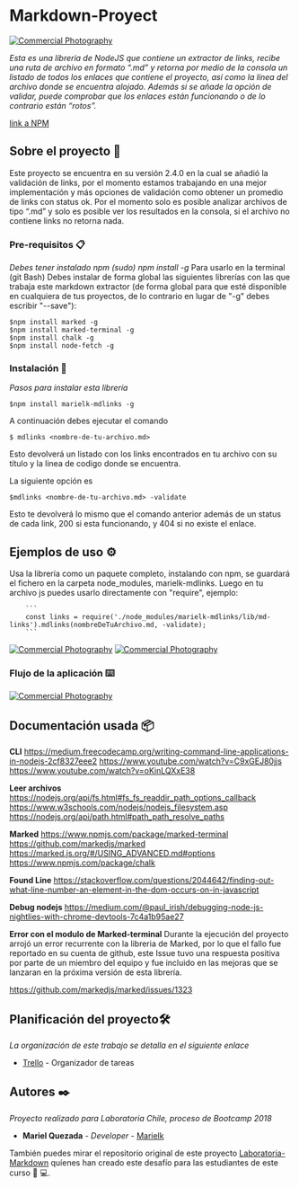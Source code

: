 <h1> Markdown-Proyect </h1>

<a href="http://www.freeimagehosting.net/commercial-photography/"><img src="https://i.imgur.com/9AOzjLg.jpg" alt="Commercial Photography"></a>

_Esta es una libreria de NodeJS que contiene un extractor de links, recibe una ruta de archivo en formato “.md” y retorna por medio de la consola un listado de todos los enlaces que contiene el proyecto, así como la línea del archivo donde se encuentra alojado. 
Además si se añade la opción de validar, puede comprobar que los enlaces están funcionando  o de lo contrario están “rotos”._

[link a NPM](https://www.npmjs.com/package/marielk-mdlinks)

## Sobre el proyecto 🚀

Este proyecto se encuentra en su versión 2.4.0 en la cual se añadió la validación de links, por el momento estamos trabajando en una mejor implementación y más opciones de validación como obtener un promedio de links con status ok. 
Por el momento solo es posible analizar archivos de tipo “.md” y solo es posible ver los resultados en la consola, si el archivo no contiene links no retorna nada.

### Pre-requisitos 📋

_Debes tener instalado npm (sudo) npm install -g_
Para usarlo en la terminal (git Bash) 
Debes instalar de forma global las siguientes librerías con las que trabaja este markdown extractor (de forma global para que esté disponible en cualquiera de tus proyectos, de lo contrario en lugar de "-g" debes escribir "--save"): 

```
$npm install marked -g
$npm install marked-terminal -g
$npm install chalk -g 
$npm install node-fetch -g

```

### Instalación 🔧

_Pasos para instalar esta librería_

```
$npm install marielk-mdlinks -g 
```
A continuación debes ejecutar el comando 

```
$ mdlinks <nombre-de-tu-archivo.md> 
```

Esto devolverá un listado con los links encontrados en tu archivo con su título y la linea de codigo donde se encuentra.

La siguiente opción es 

```
$mdlinks <nombre-de-tu-archivo.md> -validate
```

Esto te devolverá lo mismo que el comando anterior además de un status de cada link, 200 si esta funcionando, y 404 si no existe el enlace. 

## Ejemplos de uso ⚙️

Usa la librería como un paquete completo, instalando con npm, se guardará el fichero en la carpeta node_modules, marielk-mdlinks. Luego en tu archivo js puedes usarlo directamente con "require", ejemplo:

		```
		const links = require('./node_modules/marielk-mdlinks/lib/md-links').mdlinks(nombreDeTuArchivo.md, -validate);
		```
<a href="http://www.freeimagehosting.net/commercial-photography/"><img src="https://i.imgur.com/9AOzjLg.jpg" alt="Commercial Photography"></a>
<a href="http://www.freeimagehosting.net/commercial-photography/"><img src="https://i.imgur.com/xbFKfA7.jpg" alt="Commercial Photography"></a>

### Flujo de la aplicación ⌨️

<a href="http://www.freeimagehosting.net/commercial-photography/"><img src="https://i.imgur.com/etr2wOa.jpg" alt="Commercial Photography"></a>

## Documentación usada 📦

**CLI**
https://medium.freecodecamp.org/writing-command-line-applications-in-nodejs-2cf8327eee2
https://www.youtube.com/watch?v=C9xGEJ80jjs
https://www.youtube.com/watch?v=oKinLQXxE38

**Leer archivos** 
https://nodejs.org/api/fs.html#fs_fs_readdir_path_options_callback
https://www.w3schools.com/nodejs/nodejs_filesystem.asp
https://nodejs.org/api/path.html#path_path_resolve_paths

**Marked** 
https://www.npmjs.com/package/marked-terminal
https://github.com/markedjs/marked
https://marked.js.org/#/USING_ADVANCED.md#options
https://www.npmjs.com/package/chalk

**Found Line**
https://stackoverflow.com/questions/2044642/finding-out-what-line-number-an-element-in-the-dom-occurs-on-in-javascript


**Debug nodejs**
https://medium.com/@paul_irish/debugging-node-js-nightlies-with-chrome-devtools-7c4a1b95ae27


**Error con el modulo de Marked-terminal**
Durante la ejecución del proyecto arrojó un error recurrente con la libreria de Marked, por lo  que el fallo fue reportado en su cuenta de github, este Issue tuvo una respuesta positiva por parte de un miembro del equipo y fue incluido en las mejoras que se lanzaran en la próxima versión de esta librería. 

https://github.com/markedjs/marked/issues/1323

## Planificación del proyecto🛠️

_La organización de este trabajo se detalla en el siguiente enlace_

* [Trello](https://trello.com/b/PV2CGwKc/markdown) - Organizador de tareas

## Autores ✒️

_Proyecto realizado para Laboratoria Chile, proceso de Bootcamp 2018_

* **Mariel Quezada** - *Developer* - [Marielk](https://github.com/Marielk)

También puedes mirar el repositorio original de este proyecto [Laboratoria-Markdown](https://github.com/Laboratoria/scl-2018-01-FE-markdown) quíenes han creado este desafío para las estudiantes de este curso 
:woman: :computer:. 


